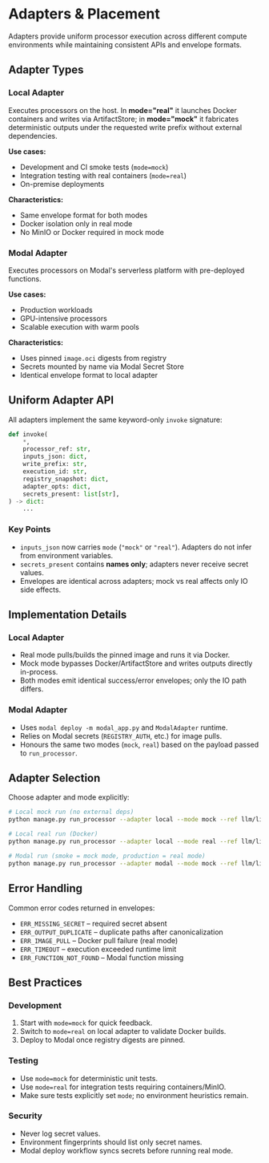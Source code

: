 # Adapters & Placement

Adapters provide uniform processor execution across different compute environments while maintaining consistent APIs and envelope formats.

## Adapter Types

### Local Adapter

Executes processors on the host. In **mode="real"** it launches Docker containers and writes via ArtifactStore; in **mode="mock"** it fabricates deterministic outputs under the requested write prefix without external dependencies.

**Use cases:**
- Development and CI smoke tests (`mode=mock`)
- Integration testing with real containers (`mode=real`)
- On-premise deployments

**Characteristics:**
- Same envelope format for both modes
- Docker isolation only in real mode
- No MinIO or Docker required in mock mode

### Modal Adapter

Executes processors on Modal's serverless platform with pre-deployed functions.

**Use cases:**
- Production workloads
- GPU-intensive processors
- Scalable execution with warm pools

**Characteristics:**
- Uses pinned `image.oci` digests from registry
- Secrets mounted by name via Modal Secret Store
- Identical envelope format to local adapter

## Uniform Adapter API

All adapters implement the same keyword-only `invoke` signature:

```python
def invoke(
    *,
    processor_ref: str,
    inputs_json: dict,
    write_prefix: str,
    execution_id: str,
    registry_snapshot: dict,
    adapter_opts: dict,
    secrets_present: list[str],
) -> dict:
    ...
```

### Key Points

- `inputs_json` now carries `mode` (`"mock"` or `"real"`). Adapters do not infer from environment variables.
- `secrets_present` contains **names only**; adapters never receive secret values.
- Envelopes are identical across adapters; mock vs real affects only IO side effects.

## Implementation Details

### Local Adapter

- Real mode pulls/builds the pinned image and runs it via Docker.
- Mock mode bypasses Docker/ArtifactStore and writes outputs directly in-process.
- Both modes emit identical success/error envelopes; only the IO path differs.

### Modal Adapter

- Uses `modal deploy -m modal_app.py` and `ModalAdapter` runtime.
- Relies on Modal secrets (`REGISTRY_AUTH`, etc.) for image pulls.
- Honours the same two modes (`mock`, `real`) based on the payload passed to `run_processor`.

## Adapter Selection

Choose adapter and mode explicitly:

```bash
# Local mock run (no external deps)
python manage.py run_processor --adapter local --mode mock --ref llm/litellm@1 ...

# Local real run (Docker)
python manage.py run_processor --adapter local --mode real --ref llm/litellm@1 ...

# Modal run (smoke = mock mode, production = real mode)
python manage.py run_processor --adapter modal --mode mock --ref llm/litellm@1 ...
```

## Error Handling

Common error codes returned in envelopes:

- `ERR_MISSING_SECRET` – required secret absent
- `ERR_OUTPUT_DUPLICATE` – duplicate paths after canonicalization
- `ERR_IMAGE_PULL` – Docker pull failure (real mode)
- `ERR_TIMEOUT` – execution exceeded runtime limit
- `ERR_FUNCTION_NOT_FOUND` – Modal function missing

## Best Practices

### Development

1. Start with `mode=mock` for quick feedback.
2. Switch to `mode=real` on local adapter to validate Docker builds.
3. Deploy to Modal once registry digests are pinned.

### Testing

- Use `mode=mock` for deterministic unit tests.
- Use `mode=real` for integration tests requiring containers/MinIO.
- Make sure tests explicitly set `mode`; no environment heuristics remain.

### Security

- Never log secret values.
- Environment fingerprints should list only secret names.
- Modal deploy workflow syncs secrets before running real mode.
